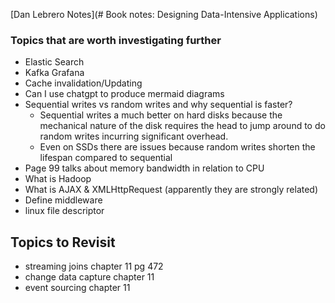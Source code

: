 
[Dan Lebrero Notes](# Book notes: Designing Data-Intensive Applications)

### Topics that are worth investigating further

- Elastic Search
- Kafka Grafana
- Cache invalidation/Updating 
- Can I use chatgpt to produce mermaid diagrams
- Sequential writes vs random writes and why sequential is faster?
	- Sequential writes a much better on hard disks because the mechanical nature of the disk requires the head to jump around to do random writes incurring significant overhead.
	- Even on SSDs there are issues because random writes shorten the lifespan compared to sequential
- Page 99 talks about memory bandwidth in relation to CPU
- What is Hadoop
- What is AJAX & XMLHttpRequest (apparently they are strongly related)
- Define middleware
- linux file descriptor

## Topics to Revisit
- streaming joins chapter 11 pg 472
- change data capture chapter 11
- event sourcing chapter 11